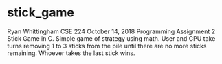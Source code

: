 # stick_game

Ryan Whittingham
CSE 224
October 14, 2018
Programming Assignment 2
Stick Game in C.
Simple game of strategy using math. User and CPU take turns removing 1 to 3 sticks from the pile until there are no more sticks remaining. Whoever takes the last stick wins.
